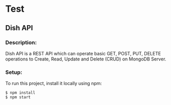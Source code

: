 # Test
 
## Dish API
### Description:
Dish API is a REST API which can operate basic GET, POST, PUT, DELETE operations to Create, Read, Update and Delete (CRUD) on MongoDB Server.

### Setup:
To run this project, install it locally using npm:
```
$ npm install
$ npm start
```
